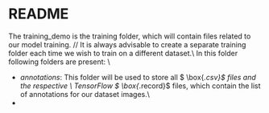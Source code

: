 # README

The training_demo is the training folder, which will contain files related to our model training. //
It is always advisable to create a separate training folder each time we wish to train on a different dataset.\\
In this folder following folders are present: \\
- $annotations$: This folder will be used to store all $ \box{*.csv}$ files and the respective \\
TensorFlow $ \box{*.record}$ files, which contain the list of annotations for our dataset images.\\
-
